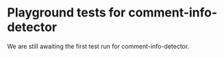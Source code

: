 # Playground tests for comment-info-detector
We are still awaiting the first test run for comment-info-detector.
